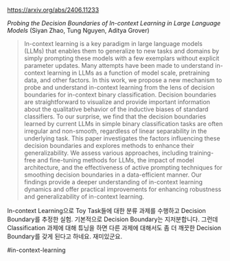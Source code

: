 https://arxiv.org/abs/2406.11233

*Probing the Decision Boundaries of In-context Learning in Large Language Models* (Siyan Zhao, Tung Nguyen, Aditya Grover)

> In-context learning is a key paradigm in large language models (LLMs) that enables them to generalize to new tasks and domains by simply prompting these models with a few exemplars without explicit parameter updates. Many attempts have been made to understand in-context learning in LLMs as a function of model scale, pretraining data, and other factors. In this work, we propose a new mechanism to probe and understand in-context learning from the lens of decision boundaries for in-context binary classification. Decision boundaries are straightforward to visualize and provide important information about the qualitative behavior of the inductive biases of standard classifiers. To our surprise, we find that the decision boundaries learned by current LLMs in simple binary classification tasks are often irregular and non-smooth, regardless of linear separability in the underlying task. This paper investigates the factors influencing these decision boundaries and explores methods to enhance their generalizability. We assess various approaches, including training-free and fine-tuning methods for LLMs, the impact of model architecture, and the effectiveness of active prompting techniques for smoothing decision boundaries in a data-efficient manner. Our findings provide a deeper understanding of in-context learning dynamics and offer practical improvements for enhancing robustness and generalizability of in-context learning.

In-context Learning으로 Toy Task들에 대한 분류 과제를 수행하고 Decision Boundary를 추정한 실험. 기본적으로 Decision Boundary는 지저분합니다. 그런데 Classification 과제에 대해 튜닝을 하면 다른 과제에 대해서도 좀 더 깨끗한 Decision Boundary를 갖게 된다고 하네요. 재미있군요.

#in-context-learning 